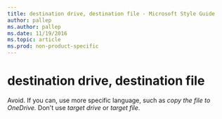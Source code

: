 ```yaml
---
title: destination drive, destination file - Microsoft Style Guide
author: pallep
ms.author: pallep
ms.date: 11/19/2016
ms.topic: article
ms.prod: non-product-specific
---
```


# destination drive, destination file

Avoid. If you can, use more specific language, such as *copy the file to OneDrive.* Don't use *target drive* or *target file*. 
